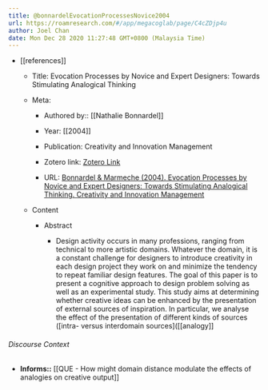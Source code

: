 ```yaml
---
title: @bonnardelEvocationProcessesNovice2004
url: https://roamresearch.com/#/app/megacoglab/page/C4cZDjp4u
author: Joel Chan
date: Mon Dec 28 2020 11:27:48 GMT+0800 (Malaysia Time)
---
```


- [[references]]

    - Title: Evocation Processes by Novice and Expert Designers: Towards Stimulating Analogical Thinking

    - Meta:

        - Authored by:: [[Nathalie Bonnardel]]

        - Year: [[2004]]

        - Publication: Creativity and Innovation Management

        - Zotero link: [Zotero Link](zotero://select/items/1_JG35Q9S3)

        - URL: [Bonnardel & Marmeche (2004). Evocation Processes by Novice and Expert Designers: Towards Stimulating Analogical Thinking. Creativity and Innovation Management](undefined)

    - Content

        - Abstract

            - Design activity occurs in many professions, ranging from technical to more artistic domains. Whatever the domain, it is a constant challenge for designers to introduce creativity in each design project they work on and minimize the tendency to repeat familiar design features. The goal of this paper is to present a cognitive approach to design problem solving as well as an experimental study. This study aims at determining whether creative ideas can be enhanced by the presentation of external sources of inspiration. In particular, we analyse the effect of the presentation of different kinds of sources ([intra- versus interdomain sources]([[analogy]]

###### Discourse Context

- **Informs::** [[QUE - How might domain distance modulate the effects of analogies on creative output]]

